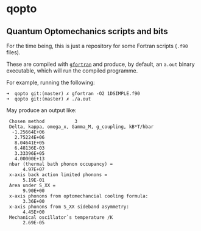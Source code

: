# qopto
## Quantum Optomechanics scripts and bits

For the time being, this is just a repository for some Fortran scripts (`.f90` files).

These are compiled with [`gfortran`](https://gcc.gnu.org/wiki/GFortranBinaries) and produce, by default, an `a.out` binary executable, which will run the compiled programme.

For example, running the following:
```
➜  qopto git:(master) ✗ gfortran -O2 1DSIMPLE.f90
➜  qopto git:(master) ✗ ./a.out
```
May produce an output like:
```
 Chosen method           3
 Delta, kappa, omega_x, Gamma_M, g_coupling, kB*T/hbar
  -1.25664E+06
   2.75224E+06
   8.04641E+05
   6.48136E-03
   3.33396E+05
   4.00000E+13
 nbar (thermal bath phonon occupancy) =
      4.97E+07
 x-axis back action limited phonons =
      5.19E-01
 Area under S_XX =
      9.90E+00
 x-axis phonons from optomechancial cooling formula:
      3.36E+00
 x-axis phonons from S_XX sideband asymmetry:
      4.45E+00
 Mechanical oscillator`s temperature /K
      2.69E-05

```